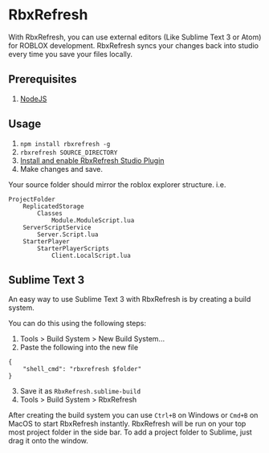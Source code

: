 # RbxRefresh
With RbxRefresh, you can use external editors (Like Sublime Text 3 or Atom) for ROBLOX development.
RbxRefresh syncs your changes back into studio every time you save your files locally.

## Prerequisites
1. [NodeJS](https://nodejs.org/)

## Usage
1. `npm install rbxrefresh -g`
2. `rbxrefresh SOURCE_DIRECTORY`
3. [Install and enable RbxRefresh Studio Plugin](https://www.roblox.com/library/852039069/RbxRefresh)
4. Make changes and save.

Your source folder should mirror the roblox explorer structure. i.e.
```
ProjectFolder
	ReplicatedStorage
		Classes
			Module.ModuleScript.lua
	ServerScriptService
		Server.Script.lua
	StarterPlayer
		StarterPlayerScripts
			Client.LocalScript.lua
```

## Sublime Text 3
An easy way to use Sublime Text 3 with RbxRefresh is by creating a build system.

You can do this using the following steps:
1. Tools > Build System > New Build System...
2. Paste the following into the new file
```
{
	"shell_cmd": "rbxrefresh $folder"
}
```
3. Save it as `RbxRefresh.sublime-build`
4. Tools > Build System > RbxRefresh

After creating the build system you can use `Ctrl+B` on Windows or `Cmd+B` on MacOS to start RbxRefresh instantly.
RbxRefresh will be run on your top most project folder in the side bar.
To add a project folder to Sublime, just drag it onto the window.
